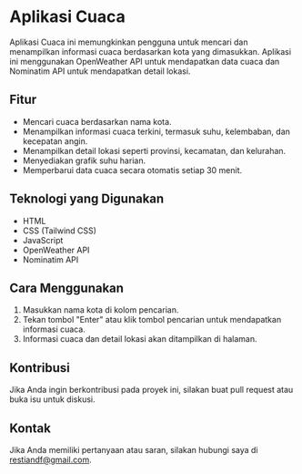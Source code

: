 # Aplikasi Cuaca

Aplikasi Cuaca ini memungkinkan pengguna untuk mencari dan menampilkan informasi cuaca berdasarkan kota yang dimasukkan. Aplikasi ini menggunakan OpenWeather API untuk mendapatkan data cuaca dan Nominatim API untuk mendapatkan detail lokasi.

## Fitur

- Mencari cuaca berdasarkan nama kota.
- Menampilkan informasi cuaca terkini, termasuk suhu, kelembaban, dan kecepatan angin.
- Menampilkan detail lokasi seperti provinsi, kecamatan, dan kelurahan.
- Menyediakan grafik suhu harian.
- Memperbarui data cuaca secara otomatis setiap 30 menit.

## Teknologi yang Digunakan

- HTML
- CSS (Tailwind CSS)
- JavaScript
- OpenWeather API
- Nominatim API

## Cara Menggunakan

1. Masukkan nama kota di kolom pencarian.
2. Tekan tombol "Enter" atau klik tombol pencarian untuk mendapatkan informasi cuaca.
3. Informasi cuaca dan detail lokasi akan ditampilkan di halaman.

## Kontribusi

Jika Anda ingin berkontribusi pada proyek ini, silakan buat pull request atau buka isu untuk diskusi.


## Kontak

Jika Anda memiliki pertanyaan atau saran, silakan hubungi saya di [restiandf@gmail.com](mailto:restiandf@gmail.com).